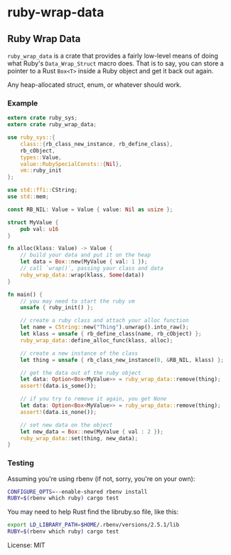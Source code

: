 # ruby-wrap-data

## Ruby Wrap Data

`ruby_wrap_data` is a crate that provides a fairly low-level means of doing
what Ruby's `Data_Wrap_Struct` macro does. That is to say, you can store a
pointer to a Rust `Box<T>` inside a Ruby object and get it back out again.

Any heap-allocated struct, enum, or whatever should work.

### Example

```rust
extern crate ruby_sys;
extern crate ruby_wrap_data;

use ruby_sys::{
    class::{rb_class_new_instance, rb_define_class},
    rb_cObject,
    types::Value,
    value::RubySpecialConsts::{Nil},
    vm::ruby_init
};

use std::ffi::CString;
use std::mem;

const RB_NIL: Value = Value { value: Nil as usize };

struct MyValue {
    pub val: u16
}

fn alloc(klass: Value) -> Value {
    // build your data and put it on the heap
    let data = Box::new(MyValue { val: 1 });
    // call `wrap()`, passing your class and data
    ruby_wrap_data::wrap(klass, Some(data))
}

fn main() {
    // you may need to start the ruby vm
    unsafe { ruby_init() };

    // create a ruby class and attach your alloc function
    let name = CString::new("Thing").unwrap().into_raw();
    let klass = unsafe { rb_define_class(name, rb_cObject) };
    ruby_wrap_data::define_alloc_func(klass, alloc);

    // create a new instance of the class
    let thing = unsafe { rb_class_new_instance(0, &RB_NIL, klass) };

    // get the data out of the ruby object
    let data: Option<Box<MyValue>> = ruby_wrap_data::remove(thing);
    assert!(data.is_some());

    // if you try to remove it again, you get None
    let data: Option<Box<MyValue>> = ruby_wrap_data::remove(thing);
    assert!(data.is_none());

    // set new data on the object
    let new_data = Box::new(MyValue { val : 2 });
    ruby_wrap_data::set(thing, new_data);
}
```

### Testing

Assuming you're using rbenv (if not, sorry, you're on your own):

```bash
CONFIGURE_OPTS=--enable-shared rbenv install
RUBY=$(rbenv which ruby) cargo test
```

You may need to help Rust find the libruby.so file, like this:

```bash
export LD_LIBRARY_PATH=$HOME/.rbenv/versions/2.5.1/lib
RUBY=$(rbenv which ruby) cargo test
```

License: MIT
